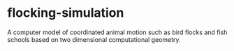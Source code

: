# flocking-simulation
A computer model of coordinated animal motion such as bird flocks and fish schools based on two dimensional computational geometry.
